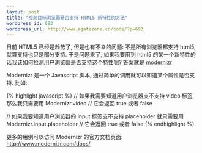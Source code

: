 ```yaml
--- 
layout: post
title: "检测目标浏览器是否支持 HTML5 新特性的方法"
wordpress_id: 693
wordpress_url: http://www.agatezone.cn/code/?p=693
---
```

目前 HTML5 已经是趋势了, 但是也有不幸的问题: 不是所有浏览器都支持 html5, 就算支持也只是部分支持. 于是问题来了, 如果我要用到 html5 的某一个新特性的话我该如何检测用户浏览器是否支持这个特性呢? 答案就是 <a href="http://www.modernizr.com/">modernizr</a>

Modernizr 是一个 Javascript 脚本, 通过简单的调用就可以知道某个属性是否支持. 比如:

{% highlight javascript %}
// 如果我需要知道用户浏览器支不支持 video 标签, 那么我只需要用
Modernizr.video // 它会返回 true 或者 false

// 如果我要知道用户浏览器的 input 标签支不支持 placeholder 就只需要用
Modernizr.input.placeholder // 它会返回 true 或者 false
{% endhighlight %}

更多的用例可以访问 Modernizr 的官方文档页面: <a href="http://www.modernizr.com/docs/">http://www.modernizr.com/docs/</a>
